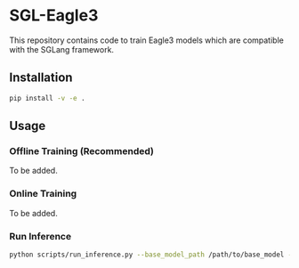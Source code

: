 # SGL-Eagle3

This repository contains code to train Eagle3 models which are compatible with the SGLang framework.


## Installation

```bash
pip install -v -e .
```

## Usage

### Offline Training (Recommended)

To be added.

### Online Training

To be added.

### Run Inference

```bash
python scripts/run_inference.py --base_model_path /path/to/base_model --draft_model_path /path/to/draft_model --prompt "List the top 10 cities in the United States."
```
